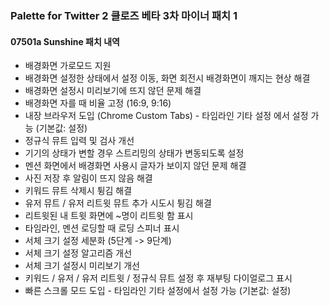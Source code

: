 ### Palette for Twitter 2 클로즈 베타 3차 마이너 패치 1

#### 07501a Sunshine 패치 내역

* 배경화면 가로모드 지원
* 배경화면 설정한 상태에서 설정 이동, 화면 회전시 배경화면이 깨지는 현상 해결
* 배경화면 설정시 미리보기에 뜨지 않던 문제 해결
* 배경화면 자를 때 비율 고정 (16:9, 9:16)
* 내장 브라우저 도입 (Chrome Custom Tabs) - 타임라인 기타 설정 에서 설정 가능 (기본값: 설정)
* 정규식 뮤트 입력 및 검사 개선
* 기기의 상태가 변할 경우 스트리밍의 상태가 변동되도록 설정
* 멘션 화면에서 배경화면 사용시 글자가 보이지 않던 문제 해결
* 사진 저장 후 알림이 뜨지 않음 해결
* 키워드 뮤트 삭제시 튕김 해결
* 유저 뮤트 / 유저 리트윗 뮤트 추가 시도시 튕김 해결
* 리트윗된 내 트윗 화면에 ~명이 리트윗 함 표시
* 타임라인, 멘션 로딩할 때 로딩 스피너 표시
* 서체 크기 설정 세분화 (5단계 -> 9단계)
* 서체 크기 설정 알고리즘 개선
* 서체 크기 설정시 미리보기 개선
* 키워드 / 유저 / 유저 리트윗 / 정규식 뮤트 설정 후 재부팅 다이얼로그 표시
* 빠른 스크롤 모드 도입 - 타임라인 기타 설정에서 설정 가능 (기본값: 설정)
